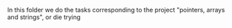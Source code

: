 In this folder we do the tasks corresponding to the project "pointers, arrays and strings", or die trying
